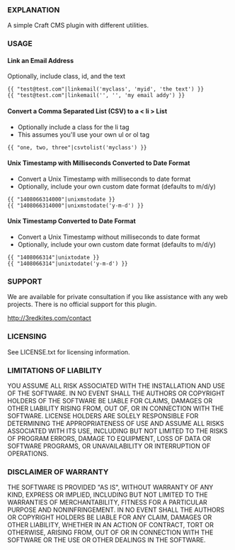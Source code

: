 ### EXPLANATION

A simple Craft CMS plugin with different utilities.


### USAGE

#### Link an Email Address

Optionally, include class, id, and the text

```
{{ "test@test.com"|linkemail('myclass', 'myid', 'the text') }}
{{ "test@test.com"|linkemail('', '', 'my email addy') }} 
```

#### Convert a Comma Separated List (CSV) to a < li > List</h3>

- Optionally include a class for the li tag
- This assumes you'll use your own ul or ol tag

```{{ "one, two, three"|csvtolist('myclass') }}```


#### Unix Timestamp with Milliseconds Converted to Date Format

- Convert a Unix Timestamp with milliseconds to date format
- Optionally, include your own custom date format (defaults to m/d/y)

```
{{ "1408066314000"|unixmstodate }}
{{ "1408066314000"|unixmstodate('y-m-d') }}
```

#### Unix Timestamp Converted to Date Format

- Convert a Unix Timestamp without milliseconds to date format
- Optionally, include your own custom date format (defaults to m/d/y)

```
{{ "1408066314"|unixtodate }}
{{ "1408066314"|unixtodate('y-m-d') }}
```

### SUPPORT

We are available for private consultation if you like assistance with any web projects. There is no official support for this plugin.

http://3redkites.com/contact

### LICENSING

See LICENSE.txt for licensing information.



### LIMITATIONS OF LIABILITY

YOU ASSUME ALL RISK ASSOCIATED WITH THE INSTALLATION 
AND USE OF THE SOFTWARE. IN NO EVENT SHALL THE AUTHORS 
OR COPYRIGHT HOLDERS OF THE SOFTWARE BE LIABLE FOR 
CLAIMS, DAMAGES OR OTHER LIABILITY RISING FROM, OUT OF, 
OR IN CONNECTION WITH THE SOFTWARE. LICENSE HOLDERS ARE 
SOLELY RESPONSIBLE FOR DETERMINING THE APPROPRIATENESS 
OF USE AND ASSUME ALL RISKS ASSOCIATED WITH ITS USE, 
INCLUDING BUT NOT LIMITED TO THE RISKS OF PROGRAM ERRORS, 
DAMAGE TO EQUIPMENT, LOSS OF DATA OR SOFTWARE PROGRAMS, 
OR UNAVAILABILITY OR INTERRUPTION OF OPERATIONS.

### DISCLAIMER OF WARRANTY

THE SOFTWARE IS PROVIDED "AS IS", WITHOUT WARRANTY OF ANY 
KIND, EXPRESS OR IMPLIED, INCLUDING BUT NOT LIMITED TO THE 
WARRANTIES OF MERCHANTABILITY, FITNESS FOR A PARTICULAR 
PURPOSE AND NONINFRINGEMENT. IN NO EVENT SHALL THE AUTHORS 
OR COPYRIGHT HOLDERS BE LIABLE FOR ANY CLAIM, DAMAGES OR 
OTHER LIABILITY, WHETHER IN AN ACTION OF CONTRACT, TORT OR 
OTHERWISE, ARISING FROM, OUT OF OR IN CONNECTION WITH THE 
SOFTWARE OR THE USE OR OTHER DEALINGS IN THE SOFTWARE.

